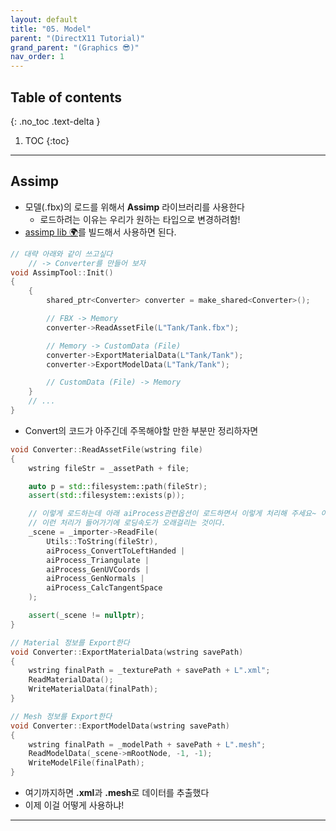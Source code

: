 ```yaml
---
layout: default
title: "05. Model"
parent: "(DirectX11 Tutorial)"
grand_parent: "(Graphics 😎)"
nav_order: 1
---
```


## Table of contents
{: .no_toc .text-delta }

1. TOC
{:toc}

---

## Assimp

* 모델(.fbx)의 로드를 위해서 **Assimp** 라이브러리를 사용한다
    * 로드하려는 이유는 우리가 원하는 타입으로 변경하려함!
* [assimp lib 🌍](https://github.com/assimp/assimp)를 빌드해서 사용하면 된다.

```cpp
// 대략 아래와 같이 쓰고싶다
    // -> Converter를 만들어 보자
void AssimpTool::Init()
{
	{
		shared_ptr<Converter> converter = make_shared<Converter>();

		// FBX -> Memory
		converter->ReadAssetFile(L"Tank/Tank.fbx");

		// Memory -> CustomData (File)
		converter->ExportMaterialData(L"Tank/Tank");
		converter->ExportModelData(L"Tank/Tank");

		// CustomData (File) -> Memory
	}
    // ...
}
```

* Convert의 코드가 아주긴데 주목해야할 만한 부분만 정리하자면

```cpp
void Converter::ReadAssetFile(wstring file)
{
	wstring fileStr = _assetPath + file;

	auto p = std::filesystem::path(fileStr);
	assert(std::filesystem::exists(p));

    // 이렇게 로드하는데 아래 aiProcess관련옵션이 로드하면서 이렇게 처리해 주세요~ 이런옵션이다.
    // 이런 처리가 들어가기에 로딩속도가 오래걸리는 것이다.
	_scene = _importer->ReadFile(
		Utils::ToString(fileStr),
		aiProcess_ConvertToLeftHanded |
		aiProcess_Triangulate |
		aiProcess_GenUVCoords |
		aiProcess_GenNormals |
		aiProcess_CalcTangentSpace
	);

	assert(_scene != nullptr);
}
```

```cpp
// Material 정보를 Export한다
void Converter::ExportMaterialData(wstring savePath)
{
	wstring finalPath = _texturePath + savePath + L".xml";
	ReadMaterialData();
	WriteMaterialData(finalPath);
}

// Mesh 정보를 Export한다
void Converter::ExportModelData(wstring savePath)
{
	wstring finalPath = _modelPath + savePath + L".mesh";
	ReadModelData(_scene->mRootNode, -1, -1);
	WriteModelFile(finalPath);
}
```

* 여기까지하면 **.xml**과 **.mesh**로 데이터를 추출했다
* 이제 이걸 어떻게 사용하냐!

---

